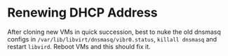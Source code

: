 # Renewing DHCP Address

After cloning new VMs in quick succession, best to nuke the old dnsmasq
configs in `/var/lib/libvirt/dnsmasq/vibr0.status`, `killall dnsmasq` and
restart `libvird`. Reboot VMs and this should fix it.
